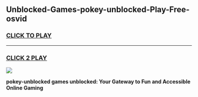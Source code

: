 
## Unblocked-Games-pokey-unblocked-Play-Free-osvid
<h3>
<a href="https://premium76.site?title=pokey-unblocked&ref=20M">CLICK TO PLAY</a></h3>
<hr>

<h3>
<a href="https://premium76.site?title=pokey-unblocked&ref=20M">CLICK 2 PLAY</a>
  
</h3>

<a href="https://premium76.site?title=pokey-unblocked&ref=19M"><img src="https://clearcache.store/games.png"></a>


**pokey-unblocked games unblocked: Your Gateway to Fun and Accessible Online Gaming**
